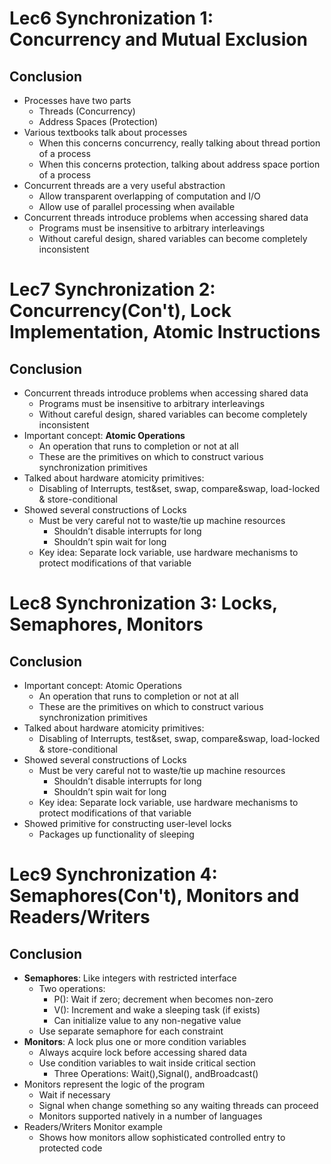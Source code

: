 # Lec6 Synchronization 1: Concurrency and Mutual Exclusion
## Conclusion
* Processes have two parts
     * Threads (Concurrency)
     * Address Spaces (Protection)
* Various textbooks talk about processes 
     * When this concerns concurrency, really talking about thread portion of a process
     * When this concerns protection, talking about address space portion of a process
* Concurrent threads are a very useful abstraction
     * Allow transparent overlapping of computation and I/O
     * Allow use of parallel processing when available
* Concurrent threads introduce problems when accessing shared data
     * Programs must be insensitive to arbitrary interleavings
     * Without careful design, shared variables can become completely inconsistent


# Lec7 Synchronization 2: Concurrency(Con't), Lock Implementation, Atomic Instructions

## Conclusion

* Concurrent threads introduce problems when accessing shared data
     * Programs must be insensitive to arbitrary interleavings
     * Without careful design, shared variables can become completely inconsistent
* Important concept: **Atomic Operations**
     * An operation that runs to completion or not at all
     * These are the primitives on which to construct various synchronization primitives
* Talked about hardware atomicity primitives:
     * Disabling of Interrupts, test&set, swap, compare&swap, load-locked & store-conditional
* Showed several constructions of Locks
     * Must be very careful not to waste/tie up machine resources
         * Shouldn’t disable interrupts for long
         * Shouldn’t spin wait for long
     * Key idea: Separate lock variable, use hardware mechanisms to protect modifications of that variable

# Lec8 Synchronization 3: Locks, Semaphores, Monitors
## Conclusion
* Important concept: Atomic Operations
     * An operation that runs to completion or not at all
     * These are the primitives on which to construct various synchronization primitives
* Talked about hardware atomicity primitives:
     * Disabling of Interrupts, test&set, swap, compare&swap, load-locked & store-conditional
* Showed several constructions of Locks
     * Must be very careful not to waste/tie up machine resources
         * Shouldn’t disable interrupts for long
         * Shouldn’t spin wait for long
     * Key idea: Separate lock variable, use hardware mechanisms to protect modifications of that variable
* Showed primitive for constructing user-level locks 
     * Packages up functionality of sleeping


# Lec9 Synchronization 4: Semaphores(Con't), Monitors and Readers/Writers
## Conclusion
* **Semaphores**: Like integers with restricted interface
     * Two operations:
         * P(): Wait if zero; decrement when becomes non-zero
         * V(): Increment and wake a sleeping task (if exists)
         * Can initialize value to any non-negative value
     * Use separate semaphore for each constraint
* **Monitors**: A lock plus one or more condition variables
     * Always acquire lock before accessing shared data
     * Use condition variables to wait inside critical section
         * Three Operations: Wait(),Signal(), andBroadcast()
* Monitors represent the logic of the program
     * Wait if necessary
     * Signal when change something so any waiting threads can proceed
     * Monitors supported natively in a number of languages
* Readers/Writers Monitor example
     * Shows how monitors allow sophisticated controlled entry to protected code